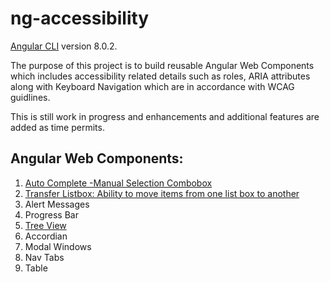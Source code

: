 # ng-accessibility

[Angular CLI](https://github.com/angular/angular-cli) version 8.0.2.

The purpose of this project is to build reusable Angular Web Components which includes accessibility related details such as roles, ARIA attributes along with Keyboard Navigation which are in accordance with WCAG guidlines.

This is still work in progress and enhancements and additional features are added as time permits.

## Angular Web Components:

1) [Auto Complete -Manual Selection Combobox](https://medium.com/@kgotgit/web-accessibility-autocomplete-combobox-with-manual-selection-angular-component-part-2-2f7bc1388b59)
2) [Transfer Listbox: Ability to move items from one list box to another](https://medium.com/@kgotgit/accessible-angular-web-component-to-toggle-options-between-two-listbox-s-550c158d1074)
3) Alert Messages
4) Progress Bar
5) [Tree View](https://medium.com/@kgotgit/web-accessibility-angular-hierarchical-tree-view-component-with-keyboard-navigation-c0c8e592e542)
6) Accordian
7) Modal Windows
8) Nav Tabs
9) Table



